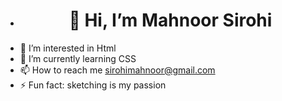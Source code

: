  - <h1 align="center">👋 Hi, I’m Mahnoor Sirohi</h1>
- 👀 I’m interested in  Html
- 🌱 I’m currently learning CSS
- 📫 How to reach me sirohimahnoor@gmail.com
- ⚡ Fun fact: sketching is my passion

